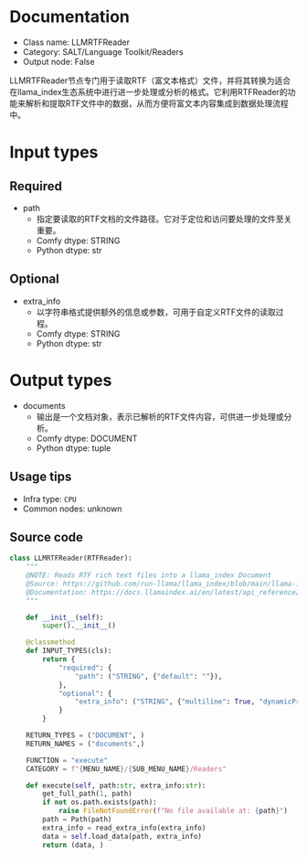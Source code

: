 
# Documentation
- Class name: LLMRTFReader
- Category: SALT/Language Toolkit/Readers
- Output node: False

LLMRTFReader节点专门用于读取RTF（富文本格式）文件，并将其转换为适合在llama_index生态系统中进行进一步处理或分析的格式。它利用RTFReader的功能来解析和提取RTF文件中的数据，从而方便将富文本内容集成到数据处理流程中。

# Input types
## Required
- path
    - 指定要读取的RTF文档的文件路径。它对于定位和访问要处理的文件至关重要。
    - Comfy dtype: STRING
    - Python dtype: str
## Optional
- extra_info
    - 以字符串格式提供额外的信息或参数，可用于自定义RTF文件的读取过程。
    - Comfy dtype: STRING
    - Python dtype: str

# Output types
- documents
    - 输出是一个文档对象，表示已解析的RTF文件内容，可供进一步处理或分析。
    - Comfy dtype: DOCUMENT
    - Python dtype: tuple


## Usage tips
- Infra type: `CPU`
- Common nodes: unknown


## Source code
```python
class LLMRTFReader(RTFReader):
    """
    @NOTE: Reads RTF rich text files into a llama_index Document
    @Source: https://github.com/run-llama/llama_index/blob/main/llama-index-integrations/readers/llama-index-readers-file/llama_index/readers/file/rtf/base.py
    @Documentation: https://docs.llamaindex.ai/en/latest/api_reference/readers/file/#llama_index.readers.file.RTFReader
    """

    def __init__(self):
        super().__init__()

    @classmethod
    def INPUT_TYPES(cls):
        return {
            "required": {
                "path": ("STRING", {"default": ""}),
            },
            "optional": {
                "extra_info": ("STRING", {"multiline": True, "dynamicPrompts": False, "default": "{}"}),
            }
        }

    RETURN_TYPES = ("DOCUMENT", )
    RETURN_NAMES = ("documents",)

    FUNCTION = "execute"
    CATEGORY = f"{MENU_NAME}/{SUB_MENU_NAME}/Readers"

    def execute(self, path:str, extra_info:str):
        get_full_path(1, path)
        if not os.path.exists(path):
            raise FileNotFoundError(f"No file available at: {path}")
        path = Path(path)
        extra_info = read_extra_info(extra_info)
        data = self.load_data(path, extra_info)
        return (data, )

```
